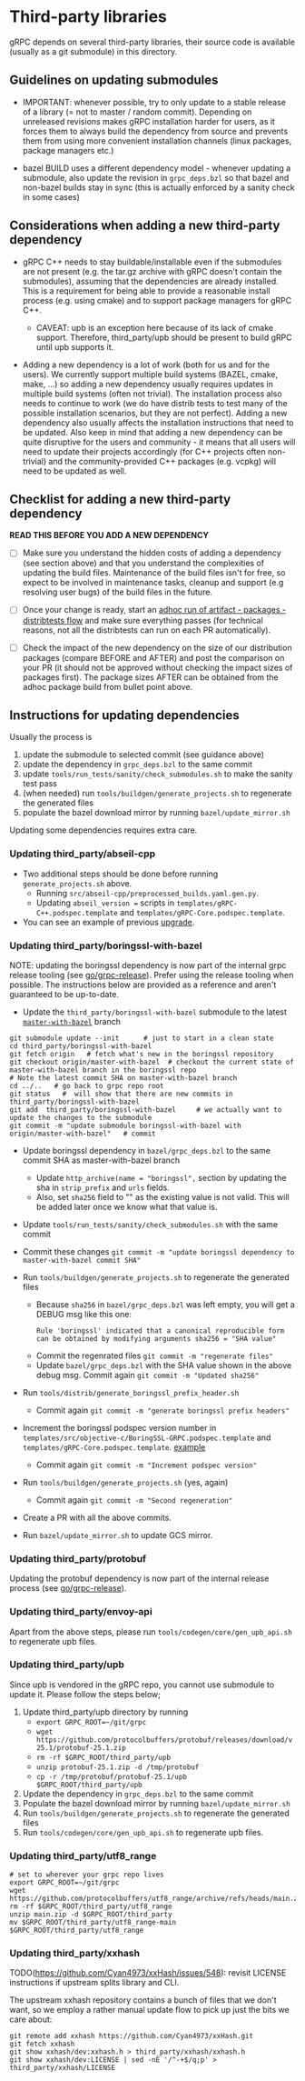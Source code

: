 # Third-party libraries

gRPC depends on several third-party libraries, their source code is available
(usually as a git submodule) in this directory.

## Guidelines on updating submodules

- IMPORTANT: whenever possible, try to only update to a stable release of a library (= not to master / random commit). Depending on unreleased revisions
  makes gRPC installation harder for users, as it forces them to always build the dependency from source and prevents them from using more
  convenient installation channels (linux packages, package managers etc.)

- bazel BUILD uses a different dependency model - whenever updating a submodule, also update the revision in `grpc_deps.bzl` so that bazel and
  non-bazel builds stay in sync (this is actually enforced by a sanity check in some cases)

## Considerations when adding a new third-party dependency

- gRPC C++ needs to stay buildable/installable even if the submodules are not present (e.g. the tar.gz archive with gRPC doesn't contain the submodules),
  assuming that the dependencies are already installed. This is a requirement for being able to provide a reasonable install process (e.g. using cmake)
  and to support package managers for gRPC C++.
    - CAVEAT: upb is an exception here because of its lack of cmake support. Therefore, third_party/upb should be present to build gRPC until upb supports it.

- Adding a new dependency is a lot of work (both for us and for the users).
  We currently support multiple build systems (BAZEL, cmake, make, ...) so adding a new dependency usually requires updates in multiple build systems
  (often not trivial). The installation process also needs to continue to work (we do have distrib tests to test many of the possible installation scenarios,
  but they are not perfect). Adding a new dependency also usually affects the installation instructions that need to be updated.
  Also keep in mind that adding a new dependency can be quite disruptive 
  for the users and community - it means that all users will need to update their projects accordingly (for C++ projects often non-trivial) and 
  the community-provided C++ packages (e.g. vcpkg) will need to be updated as well.
  
## Checklist for adding a new third-party dependency

**READ THIS BEFORE YOU ADD A NEW DEPENDENCY**

- [ ] Make sure you understand the hidden costs of adding a dependency (see section above) and that you understand the     complexities of updating the build files. Maintenance of the build files isn't for free, so expect to be involved in maintenance tasks, cleanup and support (e.g resolving user bugs) of the build files in the future.

- [ ] Once your change is ready, start an [adhoc run of artifact - packages - distribtests flow](https://fusion.corp.google.com/projectanalysis/summary/KOKORO/prod%3Agrpc%2Fcore%2Fexperimental%2Fgrpc_build_artifacts_multiplatform) and make sure everything passes (for technical reasons, not all the distribtests can run on each PR automatically).

- [ ] Check the impact of the new dependency on the size of our distribution packages (compare BEFORE and AFTER) and post the comparison on your PR (it should not be approved without checking the impact sizes of packages first). The package sizes AFTER can be obtained from the adhoc package build from bullet point above.

## Instructions for updating dependencies

Usually the process is

1. update the submodule to selected commit (see guidance above)
2. update the dependency in `grpc_deps.bzl` to the same commit
3. update `tools/run_tests/sanity/check_submodules.sh` to make the sanity test pass
4. (when needed) run `tools/buildgen/generate_projects.sh` to regenerate the generated files 
5. populate the bazel download mirror by running `bazel/update_mirror.sh`

Updating some dependencies requires extra care.

### Updating third_party/abseil-cpp

- Two additional steps should be done before running `generate_projects.sh` above.
  - Running `src/abseil-cpp/preprocessed_builds.yaml.gen.py`.
  - Updating `abseil_version =` scripts in `templates/gRPC-C++.podspec.template` and 
    `templates/gRPC-Core.podspec.template`.
- You can see an example of previous [upgrade](https://github.com/grpc/grpc/pull/24270).

### Updating third_party/boringssl-with-bazel

NOTE: updating the boringssl dependency is now part of the internal grpc release tooling (see [go/grpc-release](http://go/grpc-release)).
Prefer using the release tooling when possible. The instructions below are provided as a reference and aren't guaranteed to be up-to-date.

- Update the `third_party/boringssl-with-bazel` submodule to the latest [`master-with-bazel`](https://github.com/google/boringssl/tree/master-with-bazel) branch
```
git submodule update --init      # just to start in a clean state
cd third_party/boringssl-with-bazel
git fetch origin   # fetch what's new in the boringssl repository
git checkout origin/master-with-bazel  # checkout the current state of master-with-bazel branch in the boringssl repo
# Note the latest commit SHA on master-with-bazel branch
cd ../..   # go back to grpc repo root
git status   #  will show that there are new commits in third_party/boringssl-with-bazel
git add  third_party/boringssl-with-bazel     # we actually want to update the changes to the submodule
git commit -m "update submodule boringssl-with-bazel with origin/master-with-bazel"   # commit
```

- Update boringssl dependency in `bazel/grpc_deps.bzl` to the same commit SHA as master-with-bazel branch
    - Update `http_archive(name = "boringssl",` section by updating the sha in `strip_prefix` and `urls` fields.
    - Also, set `sha256` field to "" as the existing value is not valid. This will be added later once we know what that value is.

- Update `tools/run_tests/sanity/check_submodules.sh` with the same commit

- Commit these changes `git commit -m "update boringssl dependency to master-with-bazel commit SHA"`

- Run `tools/buildgen/generate_projects.sh` to regenerate the generated files
    - Because `sha256` in `bazel/grpc_deps.bzl` was left empty, you will get a DEBUG msg like this one:
      ```
      Rule 'boringssl' indicated that a canonical reproducible form can be obtained by modifying arguments sha256 = "SHA value"
      ```
    - Commit the regenrated files `git commit -m "regenerate files"`
    - Update `bazel/grpc_deps.bzl` with the SHA value shown in the above debug msg. Commit again `git commit -m "Updated sha256"`

- Run `tools/distrib/generate_boringssl_prefix_header.sh`
    - Commit again `git commit -m "generate boringssl prefix headers"`

- Increment the boringssl podspec version number in 
  `templates/src/objective-c/BoringSSL-GRPC.podspec.template` and `templates/gRPC-Core.podspec.template`.
  [example](https://github.com/grpc/grpc/pull/21527/commits/9d4411842f02f167209887f1f3d2b9ab5d14931a)
    - Commit again `git commit -m "Increment podspec version"`

- Run `tools/buildgen/generate_projects.sh` (yes, again)
    - Commit again `git commit -m "Second regeneration"`

- Create a PR with all the above commits.

- Run `bazel/update_mirror.sh` to update GCS mirror.

### Updating third_party/protobuf

Updating the protobuf dependency is now part of the internal release process (see [go/grpc-release](http://go/grpc-release)).

### Updating third_party/envoy-api

Apart from the above steps, please run `tools/codegen/core/gen_upb_api.sh` to regenerate upb files.

### Updating third_party/upb

Since upb is vendored in the gRPC repo, you cannot use submodule to update it. Please follow the steps below;
1. Update third_party/upb directory by running
   - `export GRPC_ROOT=~/git/grpc`
   - `wget https://github.com/protocolbuffers/protobuf/releases/download/v25.1/protobuf-25.1.zip`
   - `rm -rf $GRPC_ROOT/third_party/upb`
   - `unzip protobuf-25.1.zip -d /tmp/protobuf`
   - `cp -r /tmp/protobuf/protobuf-25.1/upb $GRPC_ROOT/third_party/upb`
2. Update the dependency in `grpc_deps.bzl` to the same commit
3. Populate the bazel download mirror by running `bazel/update_mirror.sh`
4. Run `tools/buildgen/generate_projects.sh` to regenerate the generated files
5. Run `tools/codegen/core/gen_upb_api.sh` to regenerate upb files.

### Updating third_party/utf8_range

```
# set to wherever your grpc repo lives
export GRPC_ROOT=~/git/grpc
wget https://github.com/protocolbuffers/utf8_range/archive/refs/heads/main.zip
rm -rf $GRPC_ROOT/third_party/utf8_range
unzip main.zip -d $GRPC_ROOT/third_party
mv $GRPC_ROOT/third_party/utf8_range-main $GRPC_ROOT/third_party/utf8_range
```

### Updating third_party/xxhash

TODO(https://github.com/Cyan4973/xxHash/issues/548): revisit LICENSE
instructions if upstream splits library and CLI.

The upstream xxhash repository contains a bunch of files that we don't want, so
we employ a rather manual update flow to pick up just the bits we care about:

```
git remote add xxhash https://github.com/Cyan4973/xxHash.git
git fetch xxhash
git show xxhash/dev:xxhash.h > third_party/xxhash/xxhash.h
git show xxhash/dev:LICENSE | sed -nE '/^-+$/q;p' > third_party/xxhash/LICENSE
```
